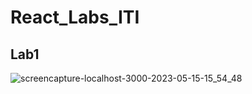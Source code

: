 # React_Labs_ITI
## Lab1
![screencapture-localhost-3000-2023-05-15-15_54_48](https://github.com/raneenmahmoud/React_Labs_ITI/assets/90557756/274e40b5-5015-46fa-a565-e55cccc28414)
